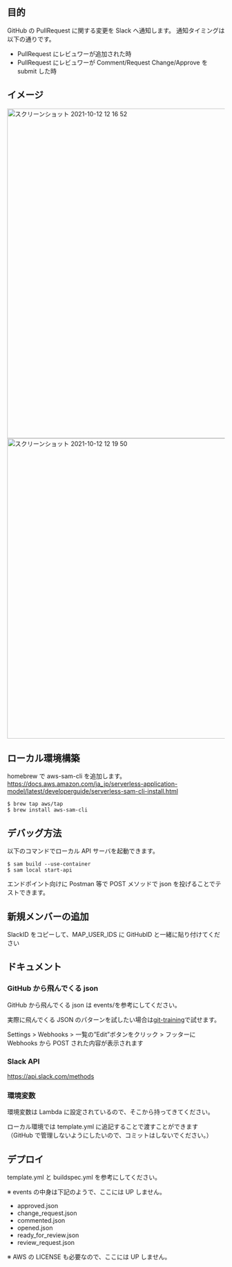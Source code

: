 ## 目的

GitHub の PullRequest に関する変更を Slack へ通知します。
通知タイミングは以下の通りです。

- PullRequest にレビュワーが追加された時
- PullRequest にレビュワーが Comment/Request Change/Approve を submit した時

## イメージ
<img width="762" alt="スクリーンショット 2021-10-12 12 16 52" src="https://user-images.githubusercontent.com/23165804/136885646-2205c4bc-ea71-4bb2-8db0-697acce51dd0.png">

<img width="694" alt="スクリーンショット 2021-10-12 12 19 50" src="https://user-images.githubusercontent.com/23165804/136885809-a8adc880-9686-4a3c-94ea-40a0d0c34f2f.png">


## ローカル環境構築

homebrew で aws-sam-cli を追加します。
https://docs.aws.amazon.com/ja_jp/serverless-application-model/latest/developerguide/serverless-sam-cli-install.html

```
$ brew tap aws/tap
$ brew install aws-sam-cli
```

## デバッグ方法

以下のコマンドでローカル API サーバを起動できます。

```
$ sam build --use-container
$ sam local start-api
```

エンドポイント向けに Postman 等で POST メソッドで json を投げることでテストできます。

## 新規メンバーの追加

SlackID をコピーして、MAP_USER_IDS に GitHubID と一緒に貼り付けてください

## ドキュメント

### GitHub から飛んでくる json

GitHub から飛んでくる json は events/を参考にしてください。

実際に飛んでくる JSON のパターンを試したい場合は[git-training](自分でテスト用のチャンネルを作ってください)で試せます。

Settings > Webhooks > 一覧の”Edit”ボタンをクリック > フッターに Webhooks から POST された内容が表示されます

### Slack API

https://api.slack.com/methods

### 環境変数

環境変数は Lambda に設定されているので、そこから持ってきてください。

ローカル環境では template.yml に追記することで渡すことができます
（GitHub で管理しないようにしたいので、コミットはしないでください。）

## デプロイ

template.yml と buildspec.yml を参考にしてください。

※ events の中身は下記のようで、ここには UP しません。

- approved.json
- change_request.json
- commented.json
- opened.json
- ready_for_review.json
- review_request.json

※ AWS の LICENSE も必要なので、ここには UP しません。
